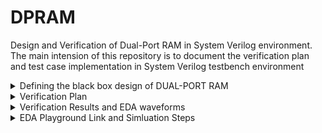 # DPRAM
Design and Verification of Dual-Port RAM in System Verilog environment. The main intension of this repository is to document the verification plan and test case implementation in System Verilog testbench environment

<details>
  <summary> Defining the black box design of DUAL-PORT RAM </summary>

  ### In simple terms, DPRAM is a random-access memory that supports write and read operations at the same time

  <li> Input Ports : clk, reset, wr_en, rd_en, wr_addr, rd_addr, data_in </li>

  <li> Output Ports : data_out </li>

  #### Input Signals Description

  <li> clk     : clock </li>
  <li> reset   : Synchronous reset </li>
  <li> wr_en   : Write enable control signal, active high </li>
  <li> rd_en   : Read enable control signal, active high </li>
  <li> wr_addr : 4 bit write address </li>
  <li> rd_addr : 4 bit read address </li>
  <li> data_in : 8 bit data input </li>

  #### Output Signals Description

  <li> data_out : 8 bit data output </li>

  #### Black Box Design

  ![image](https://github.com/lmadem/DPRAM/assets/93139766/899a5cbf-4f4a-4ff5-a67b-499e9c8d2034)


  <li> This is a simple DUAL-PORT RAM design implemented in verilog. Please check out the file "DPRAM.v" for verilog code</li>
  
</details>

<details>
  <summary> Verification Plan </summary>

  #### The verification plan for DPRAM design is implemented in two phases
  <li> First phase is to list out the possible testing scenarios for the design and implementing them in a SV linear testbench </li>
  <li> Second phase is to built a robust verification environment with all components and implement the testcases formulated in phase 1 </li>

  <details> 
    <summary> Test Plan </summary>

  ![image](https://github.com/lmadem/DPRAM/assets/93139766/513b9c91-3fff-4d29-95aa-8d11f876bfff)

  </details>
</details>

<details>
  <summary> Verification Results and EDA waveforms </summary>

  <details>
    <summary> SV Linear </summary>

  <li> Implemented all the listed testcases as per the test plan in SV linear testbench. The linear testbench consists of top module, interface, program block, packet class, and the design file.          Please check out the folder SV Linear. It has all the required files </li>

  <li> The SV Linear testbench will be able to execute all testcases in one simulation, but the simulation order will be sequential </li>

  ### Test Plan Status
  
  ![image](https://github.com/lmadem/DPRAM/assets/93139766/0f80f109-38c1-4b42-a3f4-b38bf9de0fb0)

  #### TestCase1 EDA Waveform

  ![image](https://github.com/lmadem/DPRAM/assets/93139766/244f4145-1b79-4db1-838a-c70dd17a02eb)

  ![image](https://github.com/lmadem/DPRAM/assets/93139766/8de565ad-7eae-44c7-953d-ecafa0105b14)

  #### TestCase2 EDA Waveform

  ![image](https://github.com/lmadem/DPRAM/assets/93139766/e05b7601-2630-4059-b426-a0f0045d45ab)
  
  ![image](https://github.com/lmadem/DPRAM/assets/93139766/1029a8a9-b9f5-41c8-a4d9-544006365b9f)

   #### TestCase3 EDA Waveform

   ![image](https://github.com/lmadem/DPRAM/assets/93139766/b62854e1-2027-4c59-97ce-b137c01e8063)

   ![image](https://github.com/lmadem/DPRAM/assets/93139766/ef32d4b7-e997-41a7-b6e1-5a1c9d649d86)

   #### TestCase4 EDA Waveform

   ![image](https://github.com/lmadem/DPRAM/assets/93139766/ab62aa6a-790a-4bdd-87fb-652f2489d981)

   ![image](https://github.com/lmadem/DPRAM/assets/93139766/3136474e-660f-456d-b17f-7c2a817d600f)

   #### TestCase5 EDA Waveform

   ![image](https://github.com/lmadem/DPRAM/assets/93139766/377c7ef9-beed-4dd9-babc-22e215cd1028)

   ![image](https://github.com/lmadem/DPRAM/assets/93139766/0043d078-f5fd-49bf-b982-f47c21dc6eb7)

   #### TestCase6 EDA Waveform

   ![image](https://github.com/lmadem/DPRAM/assets/93139766/3c79976d-a6f0-4036-bedc-4dbfed6b71e9)

   ![image](https://github.com/lmadem/DPRAM/assets/93139766/5d3dfccc-c81e-4458-a3b3-121b790b8971)

   ### Alltestcase EDA Waveform

   ![image](https://github.com/lmadem/DPRAM/assets/93139766/86318a6d-de61-4fda-8d87-82dcc2b4d84d)

   ![image](https://github.com/lmadem/DPRAM/assets/93139766/5d7e0103-d3f0-4e7a-bfd7-dd315bf8287a)


  </details>

  <details> 
    <summary> SV Environment </summary>

   <li> Built a robust verification environment in System Verilog and implemented all the testcases. The SV testbench verification environment consists of packet class, generator class, driver             class, Monitor classes, scoreboard class, environment class, base_test class, test classes, program block, top module, interface and the design </li>

   <li> The SV Environment will be able to drive one testcase per simulation </li>

   <li> Please check out the folder SV Environment. It has all the required files </li>

   ### Test Plan Status
  
   ![image](https://github.com/lmadem/DPRAM/assets/93139766/0f80f109-38c1-4b42-a3f4-b38bf9de0fb0)

   #### TestCase1 EDA Waveform

   ![image](https://github.com/lmadem/DPRAM/assets/93139766/91699b7c-8d97-4614-9bee-eb045295ba4c)

   ![image](https://github.com/lmadem/DPRAM/assets/93139766/ac51d701-6da4-4eae-b6cd-47231c3dce62)

   #### TestCase2 EDA Waveform

   ![image](https://github.com/lmadem/DPRAM/assets/93139766/a17d561b-9dbe-4a29-9444-b79921ea1b8a)

   ![image](https://github.com/lmadem/DPRAM/assets/93139766/3931895f-cc88-4df4-bb1a-49c8e11603a2)

   #### TestCase3 EDA Waveform

   ![image](https://github.com/lmadem/DPRAM/assets/93139766/8fe76380-5ab2-45a3-a2ba-c76a035be1a9)

   ![image](https://github.com/lmadem/DPRAM/assets/93139766/7b175382-208a-4480-8de9-fdcd8d93e6fa)

   #### TestCase4 EDA Waveform

   ![image](https://github.com/lmadem/DPRAM/assets/93139766/60be9ae7-47d0-4e3c-9765-9dd9c89ba8b8)

   ![image](https://github.com/lmadem/DPRAM/assets/93139766/b2e73df4-f072-42b8-bb25-99f7bb82068e)

   #### TestCase5 EDA Waveform

   ![image](https://github.com/lmadem/DPRAM/assets/93139766/18619610-7768-4dae-8e0c-5e4741d67a5e)

   ![image](https://github.com/lmadem/DPRAM/assets/93139766/b04d17c1-7c14-4dce-b485-8a5a74e9b2bb)

   #### TestCase6 EDA Waveform

   ![image](https://github.com/lmadem/DPRAM/assets/93139766/3ec06e8e-0b08-4efb-a961-030ef16e0716)

   ![image](https://github.com/lmadem/DPRAM/assets/93139766/4642952a-41a0-4c51-aa1e-9d0bd13edf8a)
 
  </details>
</details>

<details>
  <summary> EDA Playground Link and Simluation Steps </summary>

  #### EDA Playground Link

  ```bash
https://www.edaplayground.com/x/JvGt
  ```

  #### Verification Standards

  <li> Constrained random stimulus, robust generator, driver and monitors and In-order scoreboard </li>

  #### Simulation Steps
  <details>
    <summary> SV Linear </summary>

##### Step 1 : Comment "top.sv", "interface.sv", and "test.sv"(lines 4,5,6) in testbench.sv file 

##### Step 2 : Uncomment "Alltests.sv"(line 10) in testbench.sv file

##### Step 3 : Comment line 16(which is SV environment testbench) and Uncomment line l3(SV Linear testbench). Please read the comments in top.sv file for more info

##### Step 4 : To run individual tests, please look into the above attached screenshots in SV Linear folder of Verification Results and EDA Waveforms

  </details>
  
  <details>
    <summary> SV Environment </summary>

##### Step 1 : UnComment "top.sv", "interface.sv", and "test.sv"(lines 4,5,6) in testbench.sv file 

##### Step 2 : comment "Alltests.sv"(line 10) in testbench.sv file

##### Step 3 : UnComment line 16(which is SV environment testbench) and comment line l3(SV Linear testbench). Please read the comments in top.sv file for more info

##### Step 4 : To run individual tests, please look into the above attached screenshots in SV Environment folder of Verification Results and EDA Waveforms

  </details>
</details>
